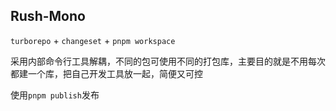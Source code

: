## Rush-Mono

`turborepo` + `changeset` + `pnpm workspace`

采用内部命令行工具解耦，不同的包可使用不同的打包库，主要目的就是不用每次都建一个库，把自己开发工具放一起，简便又可控

使用`pnpm publish`发布